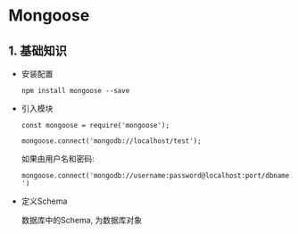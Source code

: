 # Mongoose

## 1. 基础知识 

- 安装配置

  `npm install mongoose --save`

- 引入模块

  `const mongoose = require('mongoose');`

  `mongoose.connect('mongodb://localhost/test');`

  如果由用户名和密码:

  `mongoose.connect('mongodb://username:password@localhost:port/dbname')`

- 定义Schema

  数据库中的Schema, 为数据库对象